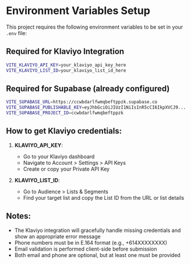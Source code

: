 # Environment Variables Setup

This project requires the following environment variables to be set in your `.env` file:

## Required for Klaviyo Integration
```bash
VITE_KLAVIYO_API_KEY=your_klaviyo_api_key_here
VITE_KLAVIYO_LIST_ID=your_klaviyo_list_id_here
```

## Required for Supabase (already configured)
```bash
VITE_SUPABASE_URL=https://ccwbdarlfwmqbeftppzk.supabase.co
VITE_SUPABASE_PUBLISHABLE_KEY=eyJhbGciOiJIUzI1NiIsInR5cCI6IkpXVCJ9...
VITE_SUPABASE_PROJECT_ID=ccwbdarlfwmqbeftppzk
```

## How to get Klaviyo credentials:

1. **KLAVIYO_API_KEY**: 
   - Go to your Klaviyo dashboard
   - Navigate to Account > Settings > API Keys
   - Create or copy your Private API Key

2. **KLAVIYO_LIST_ID**:
   - Go to Audience > Lists & Segments
   - Find your target list and copy the List ID from the URL or list details

## Notes:
- The Klaviyo integration will gracefully handle missing credentials and show an appropriate error message
- Phone numbers must be in E.164 format (e.g., +614XXXXXXXX)
- Email validation is performed client-side before submission
- Both email and phone are optional, but at least one must be provided